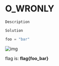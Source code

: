 # O_WRONLY

`Description`

`Solution`

```python
foo = "bar"
```

![img](flag.png)

flag is: **flag{foo_bar}**